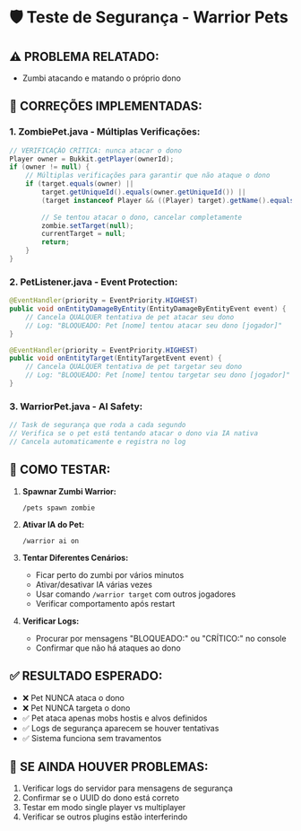 # 🛡️ Teste de Segurança - Warrior Pets

## ⚠️ PROBLEMA RELATADO:
- Zumbi atacando e matando o próprio dono

## 🔧 CORREÇÕES IMPLEMENTADAS:

### 1. **ZombiePet.java - Múltiplas Verificações:**
```java
// VERIFICAÇÃO CRÍTICA: nunca atacar o dono
Player owner = Bukkit.getPlayer(ownerId);
if (owner != null) {
    // Múltiplas verificações para garantir que não ataque o dono
    if (target.equals(owner) || 
        target.getUniqueId().equals(owner.getUniqueId()) ||
        (target instanceof Player && ((Player) target).getName().equalsIgnoreCase(owner.getName()))) {
        
        // Se tentou atacar o dono, cancelar completamente
        zombie.setTarget(null);
        currentTarget = null;
        return;
    }
}
```

### 2. **PetListener.java - Event Protection:**
```java
@EventHandler(priority = EventPriority.HIGHEST)
public void onEntityDamageByEntity(EntityDamageByEntityEvent event) {
    // Cancela QUALQUER tentativa de pet atacar seu dono
    // Log: "BLOQUEADO: Pet [nome] tentou atacar seu dono [jogador]"
}

@EventHandler(priority = EventPriority.HIGHEST)
public void onEntityTarget(EntityTargetEvent event) {
    // Cancela QUALQUER tentativa de pet targetar seu dono
    // Log: "BLOQUEADO: Pet [nome] tentou targetar seu dono [jogador]"
}
```

### 3. **WarriorPet.java - AI Safety:**
```java
// Task de segurança que roda a cada segundo
// Verifica se o pet está tentando atacar o dono via IA nativa
// Cancela automaticamente e registra no log
```

## 🧪 COMO TESTAR:

1. **Spawnar Zumbi Warrior:**
   ```
   /pets spawn zombie
   ```

2. **Ativar IA do Pet:**
   ```
   /warrior ai on
   ```

3. **Tentar Diferentes Cenários:**
   - Ficar perto do zumbi por vários minutos
   - Ativar/desativar IA várias vezes
   - Usar comando `/warrior target` com outros jogadores
   - Verificar comportamento após restart

4. **Verificar Logs:**
   - Procurar por mensagens "BLOQUEADO:" ou "CRÍTICO:" no console
   - Confirmar que não há ataques ao dono

## ✅ RESULTADO ESPERADO:
- ❌ Pet NUNCA ataca o dono
- ❌ Pet NUNCA targeta o dono
- ✅ Pet ataca apenas mobs hostis e alvos definidos
- ✅ Logs de segurança aparecem se houver tentativas
- ✅ Sistema funciona sem travamentos

## 🚨 SE AINDA HOUVER PROBLEMAS:
1. Verificar logs do servidor para mensagens de segurança
2. Confirmar se o UUID do dono está correto
3. Testar em modo single player vs multiplayer
4. Verificar se outros plugins estão interferindo
